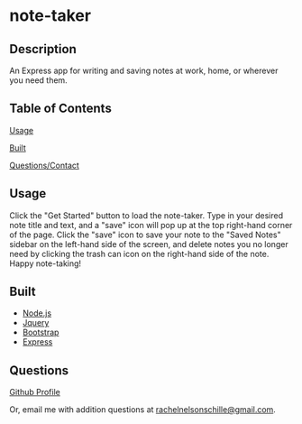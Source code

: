 # note-taker

## Description

An Express app for writing and saving notes at work, home, or wherever you need them.

## Table of Contents

[Usage](##Usage)

[Built](##Built)

[Questions/Contact](##Questions)

## Usage

Click the "Get Started" button to load the note-taker. Type in your desired note title and text, and a "save" icon will pop up at the top right-hand corner of the page. Click the "save" icon to save your note to the "Saved Notes" sidebar on the left-hand side of the screen, and delete notes you no longer need by clicking the trash can icon on the right-hand side of the note. Happy note-taking!

## Built
* [Node.js](https://nodejs.org/en/)
* [Jquery](https://jquery.com/)
* [Bootstrap](https://getbootstrap.com/docs/4.5/getting-started/introduction/) 
* [Express](https://www.npmjs.com/package/express) 

## Questions

[Github Profile](https://github.com/RachelNS)

Or, email me with addition questions at rachelnelsonschille@gmail.com.
